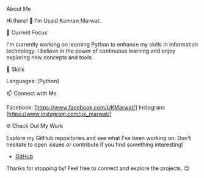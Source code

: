 About Me

Hi there! 👋 I'm Usaid Kamran Marwat.

🔭 Current Focus

I'm currently working on learning Python to enhance my skills in information technology. I believe in the power of continuous learning and enjoy exploring new concepts and tools.

 💼 Skills

Languages: [Python]

📫 Connect with Me

Facebook: [https://www.facebook.com/UKMarwat/]
Instagram: [https://www.instagram.com/uk_marwat/]

🌐 Check Out My Work

Explore my GitHub repositories and see what I've been working on. Don't hesitate to open issues or contribute if you find something interesting!

- [GitHub](https://github.com/osaidkmarwat/intro-to-git-osaidkmarwat)

Thanks for stopping by! Feel free to connect and explore the projects. 😊
